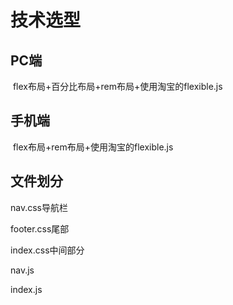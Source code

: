 # 技术选型

## PC端

​	flex布局+百分比布局+rem布局+使用淘宝的flexible.js

## 手机端

​	flex布局+rem布局+使用淘宝的flexible.js

## 文件划分

nav.css导航栏

footer.css尾部

index.css中间部分

nav.js

index.js

